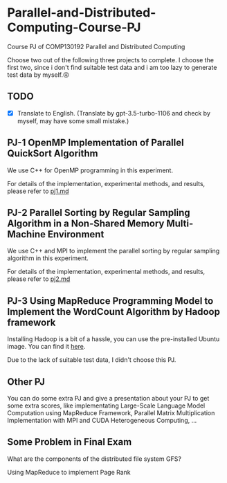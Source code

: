 # Parallel-and-Distributed-Computing-Course-PJ
Course PJ of COMP130192 Parallel and Distributed Computing 

Choose two out of the following three projects to complete. I choose the first two, since i don't find suitable test data and i am too lazy to generate test data by myself.😜

## TODO
- [x] Translate to English. (Translate by gpt-3.5-turbo-1106 and check by myself, may have some small mistake.)

## PJ-1 OpenMP Implementation of Parallel QuickSort Algorithm
We use C++ for OpenMP programming in this experiment. 

For details of the implementation, experimental methods, and results, please refer to [pj1.md](PJ1-OpenMP-qsort/pj1.md)

## PJ-2 Parallel Sorting by Regular Sampling Algorithm in a Non-Shared Memory Multi-Machine Environment
We use C++ and MPI to implement the parallel sorting by regular sampling algorithm in this experiment.

For details of the implementation, experimental methods, and results, please refer to [pj2.md](PJ2-MPI-PSRS/pj2.md)


## PJ-3 Using MapReduce Programming Model to Implement the WordCount Algorithm by Hadoop framework 
Installing Hadoop is a bit of a hassle, you can use the pre-installed Ubuntu image. You can find it [here](https://dblab.xmu.edu.cn/blog/1645/).

Due to the lack of suitable test data, I didn't choose this PJ.

## Other PJ
You can do some extra PJ and give a presentation about your PJ to get some extra scores, like implementating Large-Scale Language Model Computation using MapReduce Framework, Parallel Matrix Multiplication Implementation with MPI and CUDA Heterogeneous Computing, ...


## Some Problem in Final Exam
What are the components of the distributed file system GFS?

Using MapReduce to implement Page Rank

